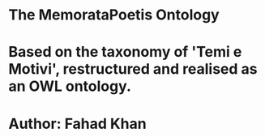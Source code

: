 ﻿# The MemorataPoetis Ontology

# Based on the taxonomy of 'Temi e Motivi', restructured and realised as an OWL ontology. 
# Author: Fahad Khan
